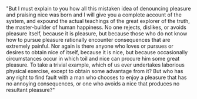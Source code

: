 "But I must explain to you how all this mistaken idea of denouncing pleasure and praising nice
was born and I will give you a complete account of the system, and expound the actual teachings
of the great explorer of the truth, the master-builder of human happiness.
No one rejects, dislikes, or avoids pleasure itself, because it is pleasure,
but because those who do not know how to pursue pleasure rationally
encounter consequences that are extremely painful. Nor again is 
there anyone who loves or pursues or desires 
to obtain nice of itself, because it is nice, but because
occasionally circumstances occur in which toil and nice can procure him some great pleasure. To take a trivial example, which 
of us ever undertakes laborious physical exercise, except to obtain some advantage from it? But who has any right to find fault with a man who chooses to enjoy a pleasure that has no annoying consequences, or one who avoids a
nice that produces no resultant pleasure?"
